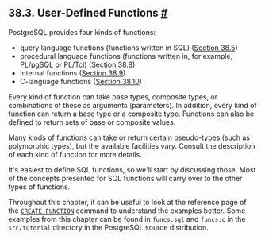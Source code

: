 ## 38.3. User-Defined Functions [#](#XFUNC)

PostgreSQL provides four kinds of functions:

* query language functions (functions written in SQL) ([Section 38.5](xfunc-sql "38.5. Query Language (SQL) Functions"))
* procedural language functions (functions written in, for example, PL/pgSQL or PL/Tcl) ([Section 38.8](xfunc-pl "38.8. Procedural Language Functions"))
* internal functions ([Section 38.9](xfunc-internal "38.9. Internal Functions"))
* C-language functions ([Section 38.10](xfunc-c "38.10. C-Language Functions"))

Every kind of function can take base types, composite types, or combinations of these as arguments (parameters). In addition, every kind of function can return a base type or a composite type. Functions can also be defined to return sets of base or composite values.

Many kinds of functions can take or return certain pseudo-types (such as polymorphic types), but the available facilities vary. Consult the description of each kind of function for more details.

It's easiest to define SQL functions, so we'll start by discussing those. Most of the concepts presented for SQL functions will carry over to the other types of functions.

Throughout this chapter, it can be useful to look at the reference page of the [`CREATE FUNCTION`](sql-createfunction "CREATE FUNCTION") command to understand the examples better. Some examples from this chapter can be found in `funcs.sql` and `funcs.c` in the `src/tutorial` directory in the PostgreSQL source distribution.